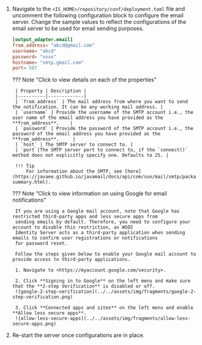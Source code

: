 1. Navigate to the `<IS_HOME>/repository/conf/deployment.toml` file and uncomment the following configuration block to 
   configure the email server. Change the sample values to reflect the configurations of the email server to be used 
   for email sending purposes.

    ```toml
    [output_adapter.email]
    from_address= "abcd@gmail.com"
    username= "abcd"
    password= "xxxx"
    hostname= "smtp.gmail.com"
    port= 587
    ```

    ??? Note "Click to view details on each of the properties"

        | Property | Description |
        |----------|-------------|
        | `from_address` | The mail address from where you want to send the notification. It can be any working mail address. |
        | `username` | Provide the username of the SMTP account i.e., the user name of the email address you have provided as the **from_address**.    |
        | `password` | Provide the password of the SMTP account i.e., the password of the email address you have provided as the **from_address**.     |
        | `host` | The SMTP server to connect to. |
        | `port`|The SMTP server port to connect to, if the `connect()` method does not explicitly specify one. Defaults to 25. |
    
        !!! Tip 
            For information about the SMTP, see [here](https://javaee.github.io/javamail/docs/api/com/sun/mail/smtp/package-summary.html).
            
    ??? Note "Click to view information on using Google for email notifications"
    
        If you are using a Google mail account, note that Google has restricted third-party apps and less secure apps from 
        sending emails by default. Therefore, you need to configure your account to disable this restriction, as WSO2 
        Identity Server acts as a third-party application when sending emails to confirm user registrations or notifications 
        for password reset.     
        
        Follow the steps given below to enable your Google mail account to provide access to third-party applications.
    
        1. Navigate to <https://myaccount.google.com/security>.
    
        2. Click **Signing in to Google** on the left menu and make sure that the **2-step Verification** is disabled or off.
        ![google-2-step-verification](../../assets/img/fragments/google-2-step-verification.png)
    
        3. Click **Connected apps and sites** on the left menu and enable **Allow less secure apps**.  
        ![allow-less-secure-apps](../../assets/img/fragments/allow-less-secure-apps.png)  
    
2. Re-start the server once configurations are in place.